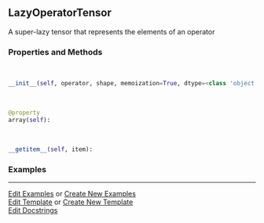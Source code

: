 ## <a id="McUtils.Zachary.LazyTensors.LazyOperatorTensor">LazyOperatorTensor</a>
A super-lazy tensor that represents the elements of an operator

### Properties and Methods
<a id="McUtils.Zachary.LazyTensors.LazyOperatorTensor.__init__" class="docs-object-method">&nbsp;</a>
```python
__init__(self, operator, shape, memoization=True, dtype=<class 'object'>, fill=None): 
```

<a id="McUtils.Zachary.LazyTensors.LazyOperatorTensor.array" class="docs-object-method">&nbsp;</a>
```python
@property
array(self): 
```

<a id="McUtils.Zachary.LazyTensors.LazyOperatorTensor.__getitem__" class="docs-object-method">&nbsp;</a>
```python
__getitem__(self, item): 
```

### Examples




___

[Edit Examples](https://github.com/McCoyGroup/McUtils/edit/edit/ci/examples/ci/docs/McUtils/Zachary/LazyTensors/LazyOperatorTensor.md) or 
[Create New Examples](https://github.com/McCoyGroup/McUtils/new/edit/?filename=ci/examples/ci/docs/McUtils/Zachary/LazyTensors/LazyOperatorTensor.md) <br/>
[Edit Template](https://github.com/McCoyGroup/McUtils/edit/edit/ci/docs/ci/docs/McUtils/Zachary/LazyTensors/LazyOperatorTensor.md) or 
[Create New Template](https://github.com/McCoyGroup/McUtils/new/edit/?filename=ci/docs/templates/ci/docs/McUtils/Zachary/LazyTensors/LazyOperatorTensor.md) <br/>
[Edit Docstrings](https://github.com/McCoyGroup/McUtils/edit/edit/McUtils/Zachary/LazyTensors.py?message=Update%20Docs)